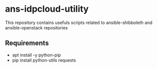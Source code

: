 # ans-idpcloud-utility
This repository contains usefuls scripts related to ansible-shibboleth and ansible-openstack repositories

## Requirements
* apt install -y python-pip
* pip install python-utils requests
